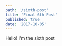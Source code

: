 ```yaml
---
path: '/sixth-post'
title: 'Final 6th Post'
published: true
date: '2017-10-05'
---
```


Hello! I'm the sixth post
